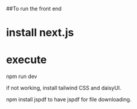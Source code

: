 ##To run the front end

# install next.js

# execute

npm run dev

if not working, install tailwind CSS and daisyUI.

npm install jspdf 
    to have jspdf for file downloading.